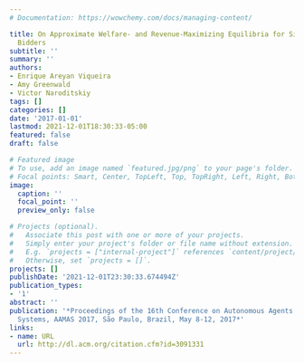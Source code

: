 ```yaml
---
# Documentation: https://wowchemy.com/docs/managing-content/

title: On Approximate Welfare- and Revenue-Maximizing Equilibria for Size-Interchangeable
  Bidders
subtitle: ''
summary: ''
authors:
- Enrique Areyan Viqueira
- Amy Greenwald
- Victor Naroditskiy
tags: []
categories: []
date: '2017-01-01'
lastmod: 2021-12-01T18:30:33-05:00
featured: false
draft: false

# Featured image
# To use, add an image named `featured.jpg/png` to your page's folder.
# Focal points: Smart, Center, TopLeft, Top, TopRight, Left, Right, BottomLeft, Bottom, BottomRight.
image:
  caption: ''
  focal_point: ''
  preview_only: false

# Projects (optional).
#   Associate this post with one or more of your projects.
#   Simply enter your project's folder or file name without extension.
#   E.g. `projects = ["internal-project"]` references `content/project/deep-learning/index.md`.
#   Otherwise, set `projects = []`.
projects: []
publishDate: '2021-12-01T23:30:33.674494Z'
publication_types:
- '1'
abstract: ''
publication: '*Proceedings of the 16th Conference on Autonomous Agents and MultiAgent
  Systems, AAMAS 2017, São Paulo, Brazil, May 8-12, 2017*'
links:
- name: URL
  url: http://dl.acm.org/citation.cfm?id=3091331
---
```

